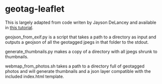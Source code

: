 # geotag-leaflet

This is largely adapted from code writen by Jayson DeLancey and available in [this tutorial](https://developer.here.com/blog/getting-started-with-geocoding-exif-image-metadata-in-python3).

geojson_from_exif.py is a script that takes a path to a directory as input and outputs a geojson of all the geotagged jpegs in that folder to the stdout.

generate_thumbnails.py makes a copy of a directory with all jpegs shrunk to thumbnails.

webmap_from_photos.sh takes a path to a directory full of geotagged photos and will generate thumbnails and a json layer compatible with the included index.html template.

